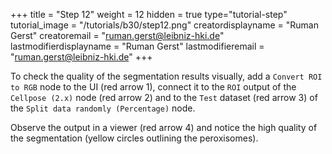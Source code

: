 +++
title = "Step 12"
weight = 12
hidden = true
type="tutorial-step"
tutorial_image = "/tutorials/b30/step12.png"
creatordisplayname = "Ruman Gerst"
creatoremail = "ruman.gerst@leibniz-hki.de"
lastmodifierdisplayname = "Ruman Gerst"
lastmodifieremail = "ruman.gerst@leibniz-hki.de"
+++

To check the quality of the segmentation results visually, add a `Convert ROI to RGB` node to the UI (red arrow 1), connect it to the `ROI` output of the `Cellpose (2.x)` node (red arrow 2) and to the `Test` dataset (red arrow 3) of the `Split data randomly (Percentage)` node. 

Observe the output in a viewer (red arrow 4) and notice the high quality of the segmentation (yellow circles outlining the peroxisomes). 